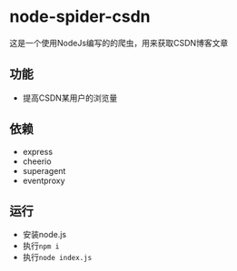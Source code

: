 # node-spider-csdn

这是一个使用NodeJs编写的的爬虫，用来获取CSDN博客文章


## 功能

- 提高CSDN某用户的浏览量

## 依赖

- express
- cheerio
- superagent
- eventproxy

## 运行

- 安装node.js
- 执行`npm i`
- 执行`node index.js`

